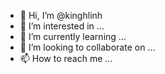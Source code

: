 - 👋 Hi, I’m @kinghlinh
- 👀 I’m interested in ...
- 🌱 I’m currently learning ...
- 💞️ I’m looking to collaborate on ...
- 📫 How to reach me ...

<!---
kinghlinh/kinghlinh is a ✨ special ✨ repository because its `README.md` (this file) appears on your GitHub profile.
You can click the Preview link to take a look at your changes.
--->
